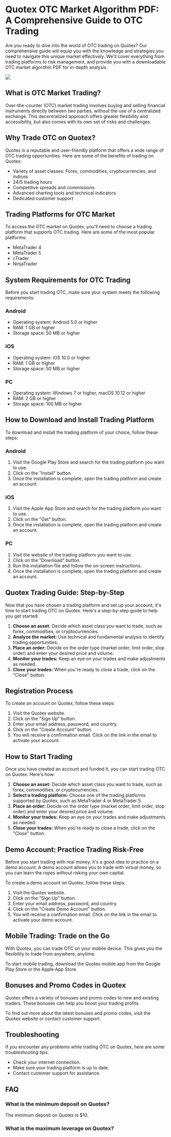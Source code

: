 # Quotex OTC Market Algorithm PDF: A Comprehensive Guide to OTC Trading

Are you ready to dive into the world of OTC trading on Quotex? Our
comprehensive guide will equip you with the knowledge and strategies you
need to navigate this unique market effectively. We\'ll cover everything
from trading platforms to risk management, and provide you with a
downloadable OTC market algorithm PDF for in-depth analysis.

[![](https://static.quotex.io/files/4_en/300_250.jpg)](https://traff.sbs/brokerqxlid)

## What is OTC Market Trading?

Over-the-counter (OTC) market trading involves buying and selling
financial instruments directly between two parties, without the use of a
centralized exchange. This decentralized approach offers greater
flexibility and accessibility, but also comes with its own set of risks
and challenges.

## Why Trade OTC on Quotex?

Quotex is a reputable and user-friendly platform that offers a wide
range of OTC trading opportunities. Here are some of the benefits of
trading on Quotex:

-   Variety of asset classes: Forex, commodities, cryptocurrencies, and
    indices
-   24/5 trading hours
-   Competitive spreads and commissions
-   Advanced charting tools and technical indicators
-   Dedicated customer support

## Trading Platforms for OTC Market

To access the OTC market on Quotex, you\'ll need to choose a trading
platform that supports OTC trading. Here are some of the most popular
platforms:

-   MetaTrader 4
-   MetaTrader 5
-   cTrader
-   NinjaTrader

## System Requirements for OTC Trading

Before you start trading OTC, make sure your system meets the following
requirements:

### Android

-   Operating system: Android 5.0 or higher
-   RAM: 1 GB or higher
-   Storage space: 50 MB or higher

### iOS

-   Operating system: iOS 10.0 or higher
-   RAM: 1 GB or higher
-   Storage space: 50 MB or higher

### PC

-   Operating system: Windows 7 or higher, macOS 10.12 or higher
-   RAM: 2 GB or higher
-   Storage space: 100 MB or higher

## How to Download and Install Trading Platform

To download and install the trading platform of your choice, follow
these steps:

### Android

1.  Visit the Google Play Store and search for the trading platform you
    want to use.
2.  Click on the "Install" button.
3.  Once the installation is complete, open the trading platform and
    create an account.

### iOS

1.  Visit the Apple App Store and search for the trading platform you
    want to use.
2.  Click on the "Get" button.
3.  Once the installation is complete, open the trading platform and
    create an account.

### PC

1.  Visit the website of the trading platform you want to use.
2.  Click on the "Download" button.
3.  Run the installation file and follow the on-screen instructions.
4.  Once the installation is complete, open the trading platform and
    create an account.

## Quotex Trading Guide: Step-by-Step

Now that you have chosen a trading platform and set up your account,
it\'s time to start trading OTC on Quotex. Here\'s a step-by-step guide
to help you get started:

1.  **Choose an asset:** Decide which asset class you want to trade,
    such as forex, commodities, or cryptocurrencies.
2.  **Analyze the market:** Use technical and fundamental analysis to
    identify trading opportunities.
3.  **Place an order:** Decide on the order type (market order, limit
    order, stop order) and enter your desired price and volume.
4.  **Monitor your trades:** Keep an eye on your trades and make
    adjustments as needed.
5.  **Close your trades:** When you\'re ready to close a trade, click on
    the "Close" button.

## Registration Process

To create an account on Quotex, follow these steps:

1.  Visit the Quotex website.
2.  Click on the "Sign Up" button.
3.  Enter your email address, password, and country.
4.  Click on the "Create Account" button.
5.  You will receive a confirmation email. Click on the link in the
    email to activate your account.

## How to Start Trading

Once you have created an account and funded it, you can start trading
OTC on Quotex. Here\'s how:

1.  **Choose an asset:** Decide which asset class you want to trade,
    such as forex, commodities, or cryptocurrencies.
2.  **Select a trading platform:** Choose one of the trading platforms
    supported by Quotex, such as MetaTrader 4 or MetaTrader 5.
3.  **Place an order:** Decide on the order type (market order, limit
    order, stop order) and enter your desired price and volume.
4.  **Monitor your trades:** Keep an eye on your trades and make
    adjustments as needed.
5.  **Close your trades:** When you\'re ready to close a trade, click on
    the "Close" button.

## Demo Account: Practice Trading Risk-Free

Before you start trading with real money, it\'s a good idea to practice
on a demo account. A demo account allows you to trade with virtual
money, so you can learn the ropes without risking your own capital.

To create a demo account on Quotex, follow these steps:

1.  Visit the Quotex website.
2.  Click on the "Sign Up" button.
3.  Enter your email address, password, and country.
4.  Click on the "Create Demo Account" button.
5.  You will receive a confirmation email. Click on the link in the
    email to activate your demo account.

## Mobile Trading: Trade on the Go

With Quotex, you can trade OTC on your mobile device. This gives you the
flexibility to trade from anywhere, anytime.

To start mobile trading, download the Quotex mobile app from the Google
Play Store or the Apple App Store.

## Bonuses and Promo Codes in Quotex

Quotex offers a variety of bonuses and promo codes to new and existing
traders. These bonuses can help you boost your trading profits.

To find out more about the latest bonuses and promo codes, visit the
Quotex website or contact customer support.

## Troubleshooting

If you encounter any problems while trading OTC on Quotex, here are some
troubleshooting tips:

-   Check your internet connection.
-   Make sure your trading platform is up to date.
-   Contact customer support for assistance.

## FAQ

### What is the minimum deposit on Quotex?

The minimum deposit on Quotex is \$10.

### What is the maximum leverage on Quotex?

